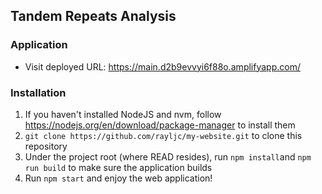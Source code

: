 ## Tandem Repeats Analysis

### Application
- Visit deployed URL: https://main.d2b9evvyi6f88o.amplifyapp.com/

### Installation
1. If you haven't installed NodeJS and nvm, follow https://nodejs.org/en/download/package-manager to install them
2. ```git clone https://github.com/rayljc/my-website.git``` to clone this repository
3. Under the project root (where READ resides), run ```npm install```and ```npm run build``` to make sure the application builds
4. Run ```npm start``` and enjoy the web application!
